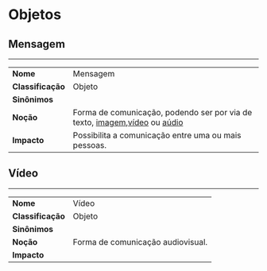 # Objetos
## Mensagem
--------
|           |               |
|-----------|---------------|
| **Nome**  |   Mensagem    |
| **Classificação** | Objeto |
| **Sinônimos** | |
| **Noção**     | Forma de comunicação, podendo ser por via de texto, [imagem](#imagem),[vídeo](#vídeo) ou [aúdio](#aúdio) |
| **Impacto**   | Possibilita a comunicação entre uma ou mais pessoas. |


## Vídeo
--------
|           |               |
|-----------|---------------|
| **Nome**  |   Vídeo    |
| **Classificação** | Objeto |
| **Sinônimos** | |
| **Noção**     | Forma de comunicação audiovisual.|
| **Impacto**   | |
